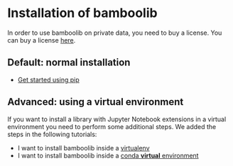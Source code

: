 # Installation of bamboolib

In order to use bamboolib on private data, you need to buy a license. You can buy a license [here](https://bamboolib.com/pricing).

## Default: normal installation
- [Get started using pip](https://github.com/tkrabel/bamboolib/blob/jupyterlab_branch/installation/no_virtual_environment/installation.md#installing-bamboolib-without-virtual-environment)

## Advanced: using a virtual environment

If you want to install a library with Jupyter Notebook extensions in a virtual environment you need to perform some additional steps. We added the steps in the following tutorials:

- I want to install bamboolib inside a [virtualenv](https://github.com/tkrabel/bamboolib/blob/jupyterlab_branch/installation/virtualenv/setup_and_installation.md#installing-bamboolib-using-virtualenv)
- I want to install bamboolib inside a [conda **virtual** environment](https://github.com/tkrabel/bamboolib/blob/jupyterlab_branch/installation/conda_venv/setup_and_installation.md#installing-bamboolib-using-conda-environment)
